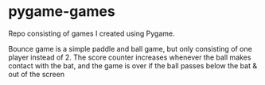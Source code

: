 # pygame-games
Repo consisting of games I created using Pygame.

Bounce game is a simple paddle and ball game, but only consisting of one player instead of 2. The score counter increases whenever the ball makes contact with the bat, and the game is over if the ball passes below the bat & out of the screen
